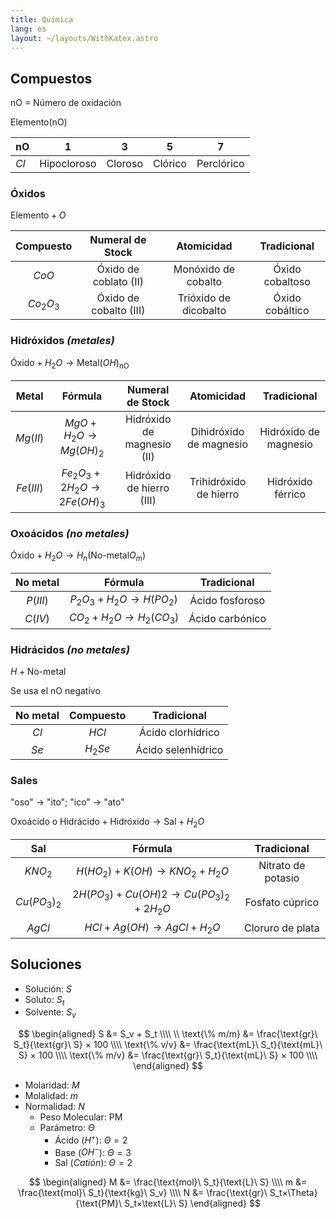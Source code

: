 ```yaml
---
title: Química
lang: es
layout: ~/layouts/WithKatex.astro
---
```


## Compuestos

$\text{nO}$ = Número de oxidación

$\text{Elemento}(\text{nO})$

| $\text{nO}$ | $1$         | $3$     | $5$     | $7$        |
| ----------- | ----------- | ------- | ------- | ---------- |
| $Cl$        | Hipocloroso | Cloroso | Clórico | Perclórico |

### Óxidos

$\text{Elemento} + O$

| Compuesto |    Numeral de Stock    |      Atomicidad       |   Tradicional   |
| :-------: | :--------------------: | :-------------------: | :-------------: |
|   $CoO$   | Óxido de coblato (II)  |  Monóxido de cobalto  | Óxido cobaltoso |
| $Co_2O_3$ | Óxido de cobalto (III) | Trióxido de dicobalto | Óxido cobáltico |

### Hidróxidos _(metales)_

$\text{Óxido} + H_2O \rightarrow \text{Metal}(OH)_{\text{nO}}$

|   Metal   |                 Fórmula                 |      Numeral de Stock      |       Atomicidad        |      Tradicional      |
| :-------: | :-------------------------------------: | :------------------------: | :---------------------: | :-------------------: |
| $Mg(II)$  |    $MgO + H_2O \rightarrow Mg(OH)_2$    | Hidróxido de magnesio (II) | Dihidróxido de magnesio | Hidróxido de magnesio |
| $Fe(III)$ | $Fe_2O_3 + 2H_2O \rightarrow 2Fe(OH)_3$ | Hidróxido de hierro (III)  | Trihidróxido de hierro  |   Hidróxido férrico   |

### Oxoácidos _(no metales)_

$\text{Óxido} + H_2O \rightarrow H_n(\text{No-metal}O_m)$

| No metal |               Fórmula               |   Tradicional   |
| :------: | :---------------------------------: | :-------------: |
| $P(III)$ | $P_2O_3 + H_2O \rightarrow H(PO_2)$ | Ácido fosforoso |
| $C(IV)$  | $CO_2 + H_2O \rightarrow H_2(CO_3)$ | Ácido carbónico |

### Hidrácidos _(no metales)_

$H + \text{No-metal}$

Se usa el $\text{nO}$ negativo

| No metal | Compuesto |    Tradicional     |
| :------: | :-------: | :----------------: |
|   $Cl$   |   $HCl$   | Ácido clorhídrico  |
|   $Se$   |  $H_2Se$  | Ácido selenhídrico |

### Sales

"oso" -> "ito"; "ico" -> "ato"

$\text{Oxoácido o Hidrácido} + \text{Hidróxido} \rightarrow \text{Sal} + H_2O$

|     Sal      |                       Fórmula                       |    Tradicional     |
| :----------: | :-------------------------------------------------: | :----------------: |
|   $KNO_2$    |     $H(HO_2) + K(OH) \rightarrow KNO_2 + H_2O$      | Nitrato de potasio |
| $Cu(PO_3)_2$ | $2H(PO_3) + Cu(OH)2 \rightarrow Cu(PO_3)_2 + 2H_2O$ |  Fosfato cúprico   |
|    $AgCl$    |       $HCl + Ag(OH) \rightarrow AgCl + H_2O$        |  Cloruro de plata  |



## Soluciones
- Solución: $S$
- Soluto: $S_t$
- Solvente: $S_v$

$$
\begin{aligned}
S &= S_v + S_t \\\\
\\
\text{\% m/m} &= \frac{\text{gr}\ S_t}{\text{gr}\ S} × 100 \\\\
\text{\% v/v} &= \frac{\text{mL}\ S_t}{\text{mL}\ S} × 100 \\\\
\text{\% m/v} &= \frac{\text{gr}\ S_t}{\text{mL}\ S} × 100 \\\\
\end{aligned}
$$

- Molaridad: $M$
- Molalidad: $m$
- Normalidad: $N$
	- Peso Molecular: $\text{PM}$
	- Parámetro: $\Theta$
		- Ácido ($H^+$): $\Theta = 2$
		- Base ($OH^-$): $\Theta = 3$
		- Sal (_Catión_): $\Theta = 2$

$$
\begin{aligned}
M &= \frac{\text{mol}\ S_t}{\text{L}\ S} \\\\
m &= \frac{\text{mol}\ S_t}{\text{kg}\ S_v} \\\\
N &= \frac{\text{gr}\ S_t×\Theta}{\text{PM}\ S_t×\text{L}\ S}
\end{aligned}
$$